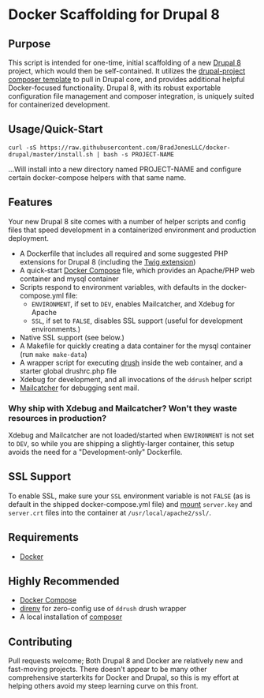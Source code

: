 # Docker Scaffolding for Drupal 8

## Purpose
This script is intended for one-time, initial scaffolding of a new [Drupal 8](http://drupal.org) project,
which would then be self-contained. It utilizes the [drupal-project composer template](https://github.com/drupal-composer/drupal-project)
to pull in Drupal core, and provides additional helpful Docker-focused functionality.
Drupal 8, with its robust exportable configuration file management and composer integration,
is uniquely suited for containerized development.

## Usage/Quick-Start
`curl -sS https://raw.githubusercontent.com/BradJonesLLC/docker-drupal/master/install.sh | bash -s PROJECT-NAME`

...Will install into a new directory named PROJECT-NAME and configure certain docker-compose helpers with that
same name.

## Features
Your new Drupal 8 site comes with a number of helper scripts and config files that
speed development in a containerized environment and production deployment.
+ A Dockerfile that includes all required and some suggested PHP extensions for Drupal 8
  (including the [Twig extension](http://twig.sensiolabs.org/doc/installation.html#installing-the-c-extension))
+ A quick-start [Docker Compose](https://docs.docker.com/compose/) file, which provides
  an Apache/PHP web container and mysql container
+ Scripts respond to environment variables, with defaults in the docker-compose.yml file:
  - `ENVIRONMENT`, if set to `DEV`, enables Mailcatcher, and Xdebug for Apache
  - `SSL`, if set to `FALSE`, disables SSL support (useful for development environments.)
+ Native SSL support (see below.)
+ A Makefile for quickly creating a data container for the mysql container (run `make make-data`)
+ A wrapper script for executing [drush](https://github.com/drush-ops/drush)
  inside the web container, and a starter global drushrc.php file
+ Xdebug for development, and all invocations of the `ddrush` helper script
+ [Mailcatcher](http://mailcatcher.me/) for debugging sent mail.

### Why ship with Xdebug and Mailcatcher? Won't they waste resources in production?
Xdebug and Mailcatcher are not loaded/started when `ENVIRONMENT` is not set to `DEV`,
so while you are shipping a slightly-larger container, this setup avoids the need for
a "Development-only" Dockerfile.

## SSL Support
To enable SSL, make sure your `SSL` environment variable is not `FALSE` (as is default
in the shipped docker-compose.yml file) and [mount](https://docs.docker.com/userguide/dockervolumes)
`server.key` and `server.crt` files into the container at `/usr/local/apache2/ssl/`.

## Requirements
- [Docker](https://docker.com)

## Highly Recommended
- [Docker Compose](https://docs.docker.com/compose/)
- [direnv](http://direnv.net/) for zero-config use of `ddrush` drush wrapper
- A local installation of [composer](http://getcomposer.org/)

## Contributing
Pull requests welcome; Both Drupal 8 and Docker are relatively new and fast-moving projects.
There doesn't appear to be many other comprehensive starterkits for Docker and Drupal,
so this is my effort at helping others avoid my steep learning curve on this front.
